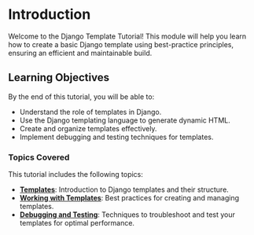 # Introduction

Welcome to the Django Template Tutorial! This module will help you learn how to create a basic Django template using best-practice principles, ensuring an efficient and maintainable build.

## Learning Objectives

By the end of this tutorial, you will be able to:

- Understand the role of templates in Django.
- Use the Django templating language to generate dynamic HTML.
- Create and organize templates effectively.
- Implement debugging and testing techniques for templates.

### Topics Covered

This tutorial includes the following topics:

- [**Templates**](templates.md): Introduction to Django templates and their structure.
- [**Working with Templates**](): Best practices for creating and managing templates.
- [**Debugging and Testing**](): Techniques to troubleshoot and test your templates for optimal performance.
